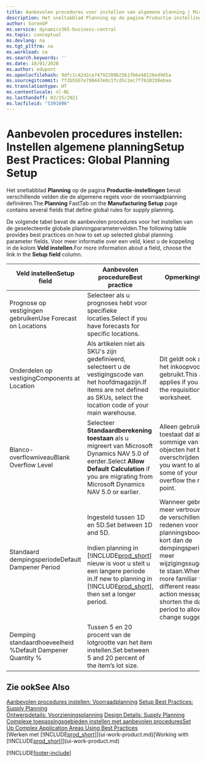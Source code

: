 ```yaml
---
title: Aanbevolen procedures voor instellen van algemene planning | Microsoft Docs
description: Het sneltabblad Planning op de pagina Productie-instellingen bevat verschillende velden die de algemene regels voor de voorraadplanning definiëren.
author: SorenGP
ms.service: dynamics365-business-central
ms.topic: conceptual
ms.devlang: na
ms.tgt_pltfrm: na
ms.workload: na
ms.search.keywords: ''
ms.date: 10/01/2020
ms.author: edupont
ms.openlocfilehash: 9dfc1c42d2ce74792209b25b1fb6e48126ed9d5a
ms.sourcegitcommit: ff2b55b7e790447e0c1fcd5c2ec7f7610338ebaa
ms.translationtype: HT
ms.contentlocale: nl-NL
ms.lasthandoff: 02/15/2021
ms.locfileid: "5391096"
---
```

# <a name="setup-best-practices-global-planning-setup"></a><span data-ttu-id="c3e41-103">Aanbevolen procedures instellen: Instellen algemene planning</span><span class="sxs-lookup"><span data-stu-id="c3e41-103">Setup Best Practices: Global Planning Setup</span></span>
<span data-ttu-id="c3e41-104">Het sneltabblad **Planning** op de pagina **Productie-instellingen** bevat verschillende velden die de algemene regels voor de voorraadplanning definiëren.</span><span class="sxs-lookup"><span data-stu-id="c3e41-104">The **Planning** FastTab on the **Manufacturing Setup** page contains several fields that define global rules for supply planning.</span></span>  

 <span data-ttu-id="c3e41-105">De volgende tabel bevat de aanbevolen procedures voor het instellen van de geselecteerde globale planningparametervelden.</span><span class="sxs-lookup"><span data-stu-id="c3e41-105">The following table provides best practices on how to set up selected global planning parameter fields.</span></span> <span data-ttu-id="c3e41-106">Voor meer informatie over een veld, kiest u de koppeling in de kolom **Veld instellen**.</span><span class="sxs-lookup"><span data-stu-id="c3e41-106">For more information about a field, choose the link in the **Setup field** column.</span></span>  

|<span data-ttu-id="c3e41-107">Veld instellen</span><span class="sxs-lookup"><span data-stu-id="c3e41-107">Setup field</span></span>|<span data-ttu-id="c3e41-108">Aanbevolen procedure</span><span class="sxs-lookup"><span data-stu-id="c3e41-108">Best practice</span></span>|<span data-ttu-id="c3e41-109">Opmerking</span><span class="sxs-lookup"><span data-stu-id="c3e41-109">Comment</span></span>|  
|-----------------|-------------------|-------------|  
|<span data-ttu-id="c3e41-110">Prognose op vestigingen gebruiken</span><span class="sxs-lookup"><span data-stu-id="c3e41-110">Use Forecast on Locations</span></span>|<span data-ttu-id="c3e41-111">Selecteer als u prognoses hebt voor specifieke locaties.</span><span class="sxs-lookup"><span data-stu-id="c3e41-111">Select if you have forecasts for specific locations.</span></span>||  
|<span data-ttu-id="c3e41-112">Onderdelen op vestiging</span><span class="sxs-lookup"><span data-stu-id="c3e41-112">Components at Location</span></span>|<span data-ttu-id="c3e41-113">Als artikelen niet als SKU's zijn gedefinieerd, selecteert u de vestigingscode van het hoofdmagazijn.</span><span class="sxs-lookup"><span data-stu-id="c3e41-113">If items are not defined as SKUs, select the location code of your main warehouse.</span></span>|<span data-ttu-id="c3e41-114">Dit geldt ook als u alleen het inkoopvoorstel gebruikt.</span><span class="sxs-lookup"><span data-stu-id="c3e41-114">This also applies if you only use the requisition worksheet.</span></span>|  
|<span data-ttu-id="c3e41-115">Blanco-overflowniveau</span><span class="sxs-lookup"><span data-stu-id="c3e41-115">Blank Overflow Level</span></span>|<span data-ttu-id="c3e41-116">Selecteer **Standaardberekening toestaan** als u migreert van Microsoft Dynamics NAV 5.0 of eerder.</span><span class="sxs-lookup"><span data-stu-id="c3e41-116">Select **Allow Default Calculation** if you are migrating from Microsoft Dynamics NAV 5.0 or earlier.</span></span>|<span data-ttu-id="c3e41-117">Alleen gebruiken als u toestaat dat alle of sommige van uw objecten het bestelpunt overschrijden.</span><span class="sxs-lookup"><span data-stu-id="c3e41-117">Use only if you want to allow all or some of your items to overflow the reorder point.</span></span>|  
|<span data-ttu-id="c3e41-118">Standaard dempingsperiode</span><span class="sxs-lookup"><span data-stu-id="c3e41-118">Default Dampener Period</span></span>|<span data-ttu-id="c3e41-119">Ingesteld tussen 1D en 5D.</span><span class="sxs-lookup"><span data-stu-id="c3e41-119">Set between 1D and 5D.</span></span><br /><br /> <span data-ttu-id="c3e41-120">Indien planning in [!INCLUDE[prod_short](includes/prod_short.md)] nieuw is voor u stelt u een langere periode in.</span><span class="sxs-lookup"><span data-stu-id="c3e41-120">If new to planning in [!INCLUDE[prod_short](includes/prod_short.md)], then set a longer period.</span></span>|<span data-ttu-id="c3e41-121">Wanneer gebruikers meer vertrouwd zijn met de verschillende redenen voor planningsboodschappen, kort dan de dempingsperiode in om meer wijzigingssuggesties toe te staan.</span><span class="sxs-lookup"><span data-stu-id="c3e41-121">When users are more familiar with the different reasons for action messages, then shorten the dampener period to allow more change suggestions.</span></span>|  
|<span data-ttu-id="c3e41-122">Demping standaardhoeveelheid %</span><span class="sxs-lookup"><span data-stu-id="c3e41-122">Default Dampener Quantity %</span></span>|<span data-ttu-id="c3e41-123">Tussen 5 en 20 procent van de lotgrootte van het item instellen.</span><span class="sxs-lookup"><span data-stu-id="c3e41-123">Set between 5 and 20 percent of the item’s lot size.</span></span>||  

## <a name="see-also"></a><span data-ttu-id="c3e41-124">Zie ook</span><span class="sxs-lookup"><span data-stu-id="c3e41-124">See Also</span></span>  
 <span data-ttu-id="c3e41-125">[Aanbevolen procedures instellen: Voorraadplanning](setup-best-practices-supply-planning.md) </span><span class="sxs-lookup"><span data-stu-id="c3e41-125">[Setup Best Practices: Supply Planning](setup-best-practices-supply-planning.md) </span></span>  
 <span data-ttu-id="c3e41-126">[Ontwerpdetails: Voorzieningsplanning](design-details-supply-planning.md) </span><span class="sxs-lookup"><span data-stu-id="c3e41-126">[Design Details: Supply Planning](design-details-supply-planning.md) </span></span>  
 [<span data-ttu-id="c3e41-127">Complexe toepassingsgebieden instellen met aanbevolen procedures</span><span class="sxs-lookup"><span data-stu-id="c3e41-127">Set Up Complex Application Areas Using Best Practices</span></span>](set-up-complex-application-areas-using-best-practices.md)  
 <span data-ttu-id="c3e41-128">[Werken met [!INCLUDE[prod_short](includes/prod_short.md)]](ui-work-product.md)</span><span class="sxs-lookup"><span data-stu-id="c3e41-128">[Working with [!INCLUDE[prod_short](includes/prod_short.md)]](ui-work-product.md)</span></span>


[!INCLUDE[footer-include](includes/footer-banner.md)]